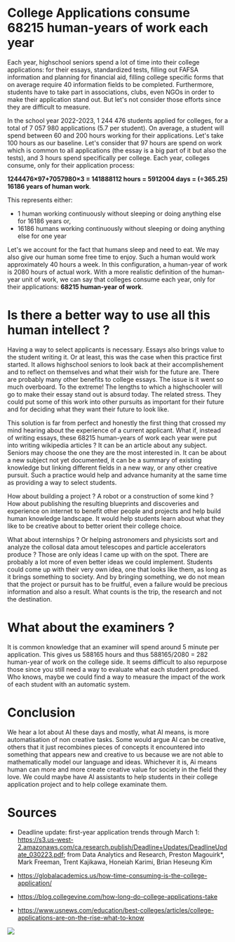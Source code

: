 # College Applications consume 68215 human-years of work each year

Each year, highschool seniors spend a lot of time into their college applications: for their essays, standardized tests, filling out FAFSA information and planning for financial aid, filling college specific forms that on average require 40 information fields to be completed. 
Furthermore, students have to take part in associations, clubs, even NGOs in order to make their application stand out. But let's not consider those efforts since they are difficult to measure.

In the school year 2022-2023, 1 244 476 students applied for colleges, for a total of 7 057 980 applications (5.7 per student). On average, a student will spend between 60 and 200 hours working for their applications. Let's take 100 hours as our baseline. Let's consider that 97 hours are spend on work which is common to all applications (the essay is a big part of it but also the tests), and 3 hours spend specifically per college. Each year, colleges consume, only for their application process:

<b>1244476×97+7057980×3 = 141888112 hours = 5912004 days = (÷365.25) 16186 years of human work</b>.

This represents either: 

-   1 human working continuously without sleeping or doing anything else for 16186 years or,
-   16186 humans working continuously without sleeping or doing anything else for one year

Let's we account for the fact that humans sleep and need to eat. We may also give our human some free time to enjoy. Such a human would work approximately 40 hours a week. In this configuration, a human-year of work is 2080 hours of actual work. With a more realistic definition of the human-year unit of work, we can say that colleges consume each year, only for their applications: <b>68215 human-year of work</b>.

# Is there a better way to use all this human intellect ?

Having a way to select applicants is necessary. Essays also brings value to the student writing it. Or at least, this was the case when this practice first started. It allows highschool seniors to look back at their accomplishement and to reflect on themselves and what their wish for the future are. There are probably many other benefits to college essays. The issue is it went so much overboard. To the extreme! The lengths to which a highschooler will go to make their essay stand out is absurd today. The related stress. They could put some of this work into other pursuits as important for their future and for deciding what they want their future to look like.

This solution is far from perfect and honestly the first thing that crossed my mind hearing about the experience of a current applicant. What if, instead of writing essays, these 68215 human-years of work each year were put into writing wikipedia articles ? It can be an article about any subject. Seniors may choose the one they are the most interested in. It can be about a new subject not yet documented, it can be a summary of existing knowledge but linking different fields in a new way, or any other creative pursuit. Such a practice would help and advance humanity at the same time as providing a way to select students.

How about building a project ? A robot or a construction of some kind ? How about publishing the resulting blueprints and discoveries and experience on internet to benefit other people and projects and help build human knowledge landscape. It would help students learn about what they like to be creative about to better orient their college choice.

What about internships ? Or helping astronomers and physicists sort and analyze the collosal data amout telescopes and particle accelerators produce ? Those are only ideas I came up with on the spot. There are probably a lot more of even better ideas we could implement. Students could come up with their very own idea, one that looks like them, as long as it brings something to society. And by bringing something, we do not mean that the project or pursuit has to be fruitful, even a failure would be precious information and also a result. What counts is the trip, the research and not the destination.

# What about the examiners ?

It is common knowledge that an examiner will spend around 5 minute per application. This gives us 588165 hours and thus 588165/2080 = 282 human-year of work on the college side. It seems difficult to also repurpose those since you still need a way to evaluate what each student produced. Who knows, maybe we could find a way to measure the impact of the work of each student with an automatic system.

# Conclusion

We hear a lot about AI these days and mostly, what AI means, is more automatisation of non creative tasks. Some would argue AI can be creative, others that it just recombines pieces of concepts it encountered into something that appears new and creative to us because we are not able to mathematically model our language and ideas. Whichever it is, Ai means human can more and more create creative value for society in the field they love. We could maybe have AI assistants to help students in their college application project and to help college examinate them.

# Sources

- Deadline update: first-year application trends through March 1: https://s3.us-west-2.amazonaws.com/ca.research.publish/Deadline+Updates/DeadlineUpdate_030223.pdf; from Data Analytics and Research, Preston Magouirk*, Mark Freeman, Trent Kajikawa, Honeiah Karimi, Brian Heseung Kim

- https://globalacademics.us/how-time-consuming-is-the-college-application/
- https://blog.collegevine.com/how-long-do-college-applications-take
- https://www.usnews.com/education/best-colleges/articles/college-applications-are-on-the-rise-what-to-know

<div class="banner_img">
    <img src="/assets/images/college_admitions_stats.png" />
</div>